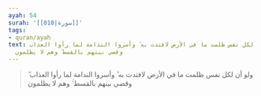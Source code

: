 ```yaml
---
ayah: 54
surah: '[[010|سورة]]'
tags:
- quran/ayah
text: ولو أن لكل نفس ظلمت ما في الأرض لافتدت به ۗ وأسروا الندامة لما رأوا العذاب ۖ
  وقضي بينهم بالقسط ۚ وهم لا يظلمون
---
```

> ولو أن لكل نفس ظلمت ما في الأرض لافتدت به ۗ وأسروا الندامة لما رأوا العذاب ۖ وقضي بينهم بالقسط ۚ وهم لا يظلمون
